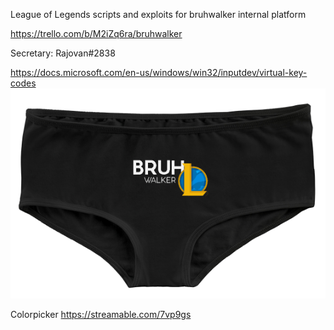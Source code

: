 League of Legends scripts and exploits for bruhwalker internal platform

https://trello.com/b/M2iZq6ra/bruhwalker

Secretary: Rajovan#2838

https://docs.microsoft.com/en-us/windows/win32/inputdev/virtual-key-codes
![aaaa](https://github.com/QuePast/bruhwalker/blob/main/image.png?raw=true)

Colorpicker
https://streamable.com/7vp9gs
